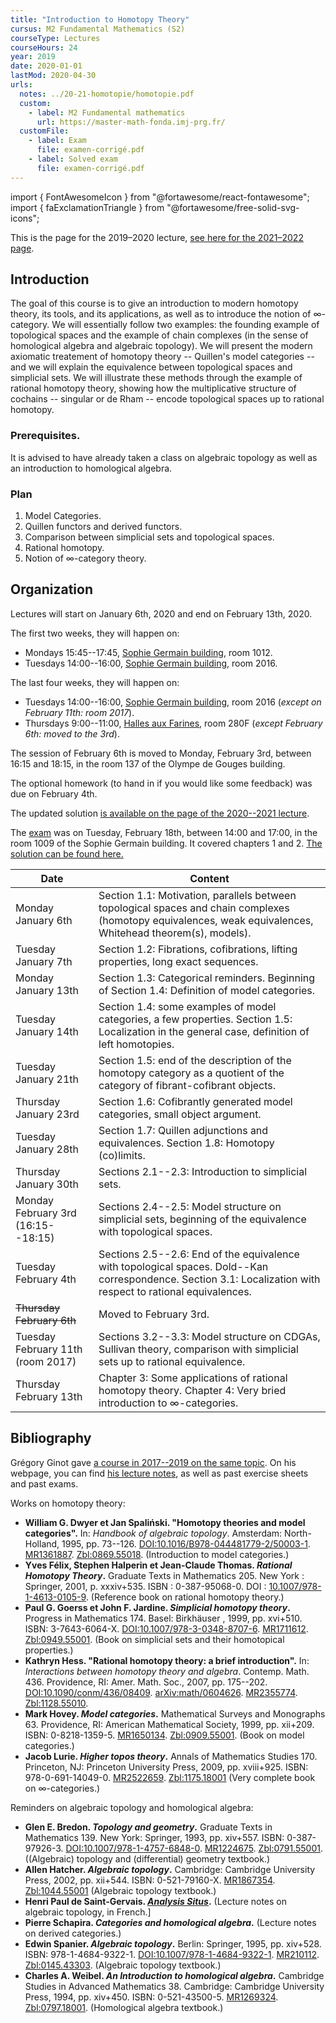 ```yaml
---
title: "Introduction to Homotopy Theory"
cursus: M2 Fundamental Mathematics (S2)
courseType: Lectures
courseHours: 24
year: 2019
date: 2020-01-01
lastMod: 2020-04-30
urls:
  notes: ../20-21-homotopie/homotopie.pdf
  custom:
    - label: M2 Fundamental mathematics
      url: https://master-math-fonda.imj-prg.fr/
  customFile:
    - label: Exam
      file: examen-corrigé.pdf
    - label: Solved exam
      file: examen-corrigé.pdf
---
```


import { FontAwesomeIcon } from "@fortawesome/react-fontawesome";
import { faExclamationTriangle } from "@fortawesome/free-solid-svg-icons";

<div class="bg-red-200 text-red-800 dark:bg-red-800 dark:text-red-200 py-1 px-2 rounded-sm">
This is the page for the 2019&ndash;2020 lecture, <a href="/class/21-22-homotopie">see here for the 2021&ndash;2022 page</a>.
</div>

## Introduction

The goal of this course is to give an introduction to modern homotopy theory, its tools, and its applications, as well as to introduce the notion of $\infty$-category. We will essentially follow two examples: the founding example of topological spaces and the example of chain complexes (in the sense of homological algebra and algebraic topology). We will present the modern axiomatic treatement of homotopy theory -- Quillen's model categories -- and we will explain the equivalence between topological spaces and simplicial sets. We will illustrate these methods through the example of rational homotopy theory, showing how the multiplicative structure of cochains -- singular or de Rham -- encode topological spaces up to rational homotopy.

### Prerequisites.

It is advised to have already taken a class on algebraic topology as well as an introduction to homological algebra.

### Plan

1. Model Categories.
2. Quillen functors and derived functors.
3. Comparison between simplicial sets and topological spaces.
4. Rational homotopy.
5. Notion of $\infty$-category theory.

## Organization

Lectures will start on January 6th, 2020 and end on February 13th, 2020.

The first two weeks, they will happen on:

- Mondays 15:45--17:45, [Sophie Germain building](https://www.math.univ-paris-diderot.fr/ufr/acces), room 1012.
- Tuesdays 14:00--16:00, [Sophie Germain building](https://www.math.univ-paris-diderot.fr/ufr/acces), room 2016.

The last four weeks, they will happen on:

- Tuesdays 14:00--16:00, [Sophie Germain building](https://www.math.univ-paris-diderot.fr/ufr/acces), room 2016 (_except on February 11th: room 2017_).
- Thursdays 9:00--11:00, [Halles aux Farines](./HAF.pdf), room 280F (_except February 6th: moved to the 3rd_).

The session of February 6th is moved to Monday, February 3rd, between 16:15 and 18:15, in the room 137 of the Olympe de Gouges building.

The optional homework (to hand in if you would like some feedback) was due on February 4th.

The updated solution [is available on the page of the 2020--2021 lecture](/class/20-21-homotopie).

The [exam](/examen.pdf) was on Tuesday, February 18th, between 14:00 and 17:00, in the room 1009 of the Sophie Germain building.
It covered chapters 1 and 2.
[The solution can be found here.](/examen-corrigé.pdf)

| Date | Content |
|------|---------|
| Monday January 6th | Section 1.1: Motivation, parallels between topological spaces and chain complexes (homotopy equivalences, weak equivalences, Whitehead theorem(s), models). |
| Tuesday January 7th | Section 1.2: Fibrations, cofibrations, lifting properties, long exact sequences. |
| Monday January 13th | Section 1.3: Categorical reminders. Beginning of Section 1.4: Definition of model categories. |
| Tuesday January 14th | Section 1.4: some examples of model categories, a few properties. Section 1.5: Localization in the general case, definition of left homotopies. |
| Tuesday January 21th | Section 1.5: end of the description of the homotopy category as a quotient of the category of fibrant-cofibrant objects. |
| Thursday January 23rd | Section 1.6: Cofibrantly generated model categories, small object argument. |
| Tuesday January 28th | Section 1.7: Quillen adjunctions and equivalences. Section 1.8: Homotopy (co)limits. |
| Thursday January 30th | Sections 2.1--2.3: Introduction to simplicial sets. |
| Monday February 3rd (<FontAwesomeIcon icon={faExclamationTriangle} className="mr-1" title="Warning!" />16:15--18:15) | Sections 2.4--2.5: Model structure on simplicial sets, beginning of the equivalence with topological spaces. |
| Tuesday February 4th | Sections 2.5--2.6: End of the equivalence with topological spaces. Dold--Kan correspondence. Section 3.1: Localization with respect to rational equivalences. |
| ~~Thursday February 6th~~ | Moved to February 3rd. |
| Tuesday February 11th (<FontAwesomeIcon icon={faExclamationTriangle} className="mr-1" title="Warning!" />room 2017) | Sections 3.2--3.3: Model structure on CDGAs, Sullivan theory, comparison with simplicial sets up to rational equivalence. |
| Thursday February 13th | Chapter 3: Some applications of rational homotopy theory. Chapter 4: Very bried introduction to $\infty$-categories. |

## Bibliography

Grégory Ginot gave [a course in 2017--2019 on the same topic](https://www.math.univ-paris13.fr/~ginot/Homotopie).
On his webpage, you can find [his lecture notes](https://www.math.univ-paris13.fr/%7Eginot/Homotopie/Ginot-homotopie2019.pdf), as well as past exercise sheets and past exams.

Works on homotopy theory:

- **William G. Dwyer et Jan Spaliński. "Homotopy theories and model categories".** In: _Handbook of algebraic topology_. Amsterdam: North-Holland, 1995, pp. 73--126. [DOI:10.1016/B978-044481779-2/50003-1](https://dx.doi.org/10.1016/B978-044481779-2/50003-1). [MR1361887](https://www.ams.org/mathscinet-getitem?mr=1361887). [Zbl:0869.55018](https://zbmath.org/?q=an%3A0869.55018). (Introduction to model categories.)
- **Yves Félix, Stephen Halperin et Jean-Claude Thomas. _Rational Homotopy Theory_.** Graduate Texts in Mathematics 205. New York : Springer, 2001, p. xxxiv+535. ISBN : 0-387-95068-0. DOI : [10.1007/978-1-4613-0105-9](https://doi.org/10.1007/978-1-4613-0105-9). (Reference book on rational homotopy theory.)
- **Paul G. Goerss et John F. Jardine. _Simplicial homotopy theory_.** Progress in Mathematics 174. Basel: Birkhäuser , 1999, pp. xvi+510. ISBN: 3-7643-6064-X. [DOI:10.1007/978-3-0348-8707-6](https://doi.org/10.1007/978-3-0348-8707-6). [MR1711612](https://www.ams.org/mathscinet-getitem?mr=1711612). [Zbl:0949.55001](https://zbmath.org/?q=an%3A0949.55001). (Book on simplicial sets and their homotopical properties.)
- **Kathryn Hess. "Rational homotopy theory: a brief introduction".** In: _Interactions between homotopy theory and algebra_. Contemp. Math. 436. Providence, RI: Amer. Math. Soc., 2007, pp. 175--202. [DOI:10.1090/conm/436/08409](https://dx.doi.org/10.1090/conm/436/08409). [arXiv:math/0604626](https://arxiv.org/abs/math/0604626). [MR2355774](https://www.ams.org/mathscinet-getitem?mr=2355774). [Zbl:1128.55010](https://zbmath.org/?q=an%3A1128.55010).
- **Mark Hovey. _Model categories_.** Mathematical Surveys and Monographs 63. Providence, RI: American Mathematical Society, 1999, pp. xii+209. ISBN: 0-8218-1359-5. [MR1650134](https://www.ams.org/mathscinet-getitem?mr=1650134). [Zbl:0909.55001](https://zbmath.org/?q=an%3A0909.55001). (Book on model categories.)
- **Jacob Lurie. _Higher topos theory_.** Annals of Mathematics Studies 170. Princeton, NJ: Princeton University Press, 2009, pp. xviii+925. ISBN: 978-0-691-14049-0. [MR2522659](https://www.ams.org/mathscinet-getitem?mr=2522659). [Zbl:1175.18001](https://zbmath.org/?q=an%3A1175.18001) (Very complete book on $\infty$-categories.)

Reminders on algebraic topology and homological algebra:

- **Glen E. Bredon. _Topology and geometry_.** Graduate Texts in Mathematics 139. New York: Springer, 1993, pp. xiv+557. ISBN: 0-387-97926-3. [DOI:10.1007/978-1-4757-6848-0](https://dx.doi.org/10.1007/978-1-4757-6848-0). [MR1224675](https://www.ams.org/mathscinet-getitem?mr=1224675). [Zbl:0791.55001](https://zbmath.org/?q=an%3A0791.55001). ((Algebraic) topology and (differential) geometry textbook.)
- **Allen Hatcher. _Algebraic topology_.** Cambridge: Cambridge University Press, 2002, pp. xii+544. ISBN: 0-521-79160-X. [MR1867354](https://www.ams.org/mathscinet-getitem?mr=1867354). [Zbl:1044.55001](https://zbmath.org/?q=an%3A1044.55001) (Algebraic topology textbook.)
- **Henri Paul de Saint-Gervais. _[Analysis Situs](http://analysis-situs.math.cnrs.fr)_.** (Lecture notes on algebraic topology, in French.]
- **Pierre Schapira. _Categories and homological algebra_.** (Lecture notes on derived categories.)
- **Edwin Spanier. _Algebraic topology_.** Berlin: Springer, 1995, pp. xiv+528. ISBN: 978-1-4684-9322-1. [DOI:10.1007/978-1-4684-9322-1](https://dx.doi.org/10.1007/978-1-4684-9322-1). [MR210112](https://mathscinet.ams.org/mathscinet-getitem?mr=210112). [Zbl:0145.43303](https://zbmath.org/?q=an%3A0145.43303). (Algebraic topology textbook.)
- **Charles A. Weibel. _An Introduction to homological algebra_.** Cambridge Studies in Advanced Mathematics 38. Cambridge: Cambridge University Press, 1994, pp. xiv+450. ISBN: 0-521-43500-5. [MR1269324](https://www.ams.org/mathscinet-getitem?mr=1269324). [Zbl:0797.18001](https://zbmath.org/?q=an%3A0797.18001). (Homological algebra textbook.)
